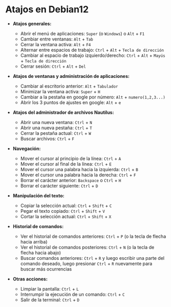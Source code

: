 # Atajos en Debian12 

- **Atajos generales:**
  - Abrir el menú de aplicaciones: `Super` (o `Windows`) o `Alt` + `F1`
  - Cambiar entre ventanas: `Alt` + `Tab`
  - Cerrar la ventana activa: `Alt` + `F4`
  - Alternar entre espacios de trabajo: `Ctrl` + `Alt` + `Tecla de dirección`
  - Cambiar al espacio de trabajo izquierdo/derecho: `Ctrl` + `Alt` + `Mayús` + `Tecla de dirección`
  - Cerrar sesión: `Ctrl` + `Alt` + `Del`

- **Atajos de ventanas y administración de aplicaciones:**
  - Cambiar al escritorio anterior: `Alt` + `Tabulador`
  - Minimizar la ventana activa: `Super` + `H`
  - Cambiar a la pestaña en google por número: `Alt` + `numero(1,2,3...)`
  - Abrir los 3 puntos de ajustes en google: `Alt` + `e`
- **Atajos del administrador de archivos Nautilus:**
  - Abrir una nueva ventana: `Ctrl` + `N`
  - Abrir una nueva pestaña: `Ctrl` + `T`
  - Cerrar la pestaña actual: `Ctrl` + `W`
  - Buscar archivos: `Ctrl` + `F`

- **Navegación:**
  - Mover el cursor al principio de la línea: `Ctrl` + `A`
  - Mover el cursor al final de la línea: `Ctrl` + `E`
  - Mover el cursor una palabra hacia la izquierda: `Ctrl` + `B`
  - Mover el cursor una palabra hacia la derecha: `Ctrl` + `F`
  - Borrar el carácter anterior: `Backspace` o `Ctrl` + `H`
  - Borrar el carácter siguiente: `Ctrl` + `D`

- **Manipulación del texto:**
  - Copiar la selección actual: `Ctrl` + `Shift` + `C`
  - Pegar el texto copiado: `Ctrl` + `Shift` + `V`
  - Cortar la selección actual: `Ctrl` + `Shift` + `X`

- **Historial de comandos:**
  - Ver el historial de comandos anteriores: `Ctrl` + `P` (o la tecla de flecha hacia arriba)
  - Ver el historial de comandos posteriores: `Ctrl` + `N` (o la tecla de flecha hacia abajo)
  - Buscar comandos anteriores: `Ctrl` + `R` y luego escribir una parte del comando deseado, luego presionar `Ctrl` + `R` nuevamente para buscar más ocurrencias

- **Otras acciones:**
  - Limpiar la pantalla: `Ctrl` + `L`
  - Interrumpir la ejecución de un comando: `Ctrl` + `C`
  - Salir de la terminal: `Ctrl` + `D`
